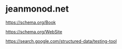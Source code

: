 
**jeanmonod.net**
=================

https://schema.org/Book

https://schema.org/WebSite

https://search.google.com/structured-data/testing-tool
